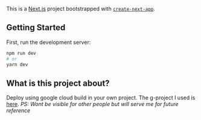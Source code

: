 This is a [Next.js](https://nextjs.org/) project bootstrapped with [`create-next-app`](https://github.com/vercel/next.js/tree/canary/packages/create-next-app).

## Getting Started

First, run the development server:

```bash
npm run dev
# or
yarn dev
```


## What is this project about?

Deploy using google cloud build in your own project. The g-project I used is [here](https://console.cloud.google.com/home/dashboard?project=learning-gcloud-292110). _PS: Wont be visible for other people but will serve me for future reference_  
